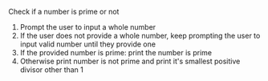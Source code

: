    Check if a number is prime or not<br />
1. Prompt the user to input a whole number<br />
3. If the user does not provide a whole number, keep prompting the user to input valid number until they provide one<br />
3. If the provided number is prime: print the number is prime<br />
4. Otherwise print number is not prime and print it's smallest positive divisor other than 1


